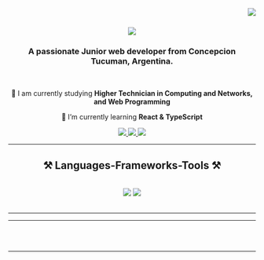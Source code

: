 <img align="right" src="https://visitor-badge.laobi.icu/badge?page_id=salesp07.salesp07" />

<h1 align="center">
    <img src="https://readme-typing-svg.herokuapp.com/?font=Righteous&size=35&center=true&vCenter=true&width=500&height=70&duration=4000&lines=Hi+There!+👋;+I'm+Nayn+Hollaiban!;" />
</h1>

<h3 align="center">A passionate Junior web developer from Concepcion Tucuman, Argentina.</h3>

<br/>

<div align="center">
 
 🔭 I am currently studying **Higher Technician in Computing and Networks, and Web Programming**
 
 🌱 I’m currently learning **React & TypeScript**

 </div>
 
<div align="center"> 
  <a href="mailto:hollaiban.naynzahir@iesconcepcion.edu.ar">
    <img src="https://img.shields.io/badge/Gmail-333333?style=for-the-badge&logo=gmail&logoColor=red" />
  </a>
  <a href="https://www.linkedin.com/in/nayn-zahir-hollaiban-229626269/" target="_blank">
    <img src="https://img.shields.io/badge/LinkedIn-0077B5?style=for-the-badge&logo=linkedin&logoColor=white" target="_blank" />
  </a>
  <a href="https://nayn-portfolio.netlify.app/" target="_blank">
     <img src="https://img.shields.io/badge/Portfolio-FF5722?style=for-the-badge&logo=todoist&logoColor=white" target="_blank" /> <!-- sqlite, safari, google-chrome are other good icon options -->
  </a>
</div>

 <hr/>
 
<h2 align="center">⚒️ Languages-Frameworks-Tools ⚒️</h2>
<br/>
<div align="center">
    <img src="https://skillicons.dev/icons?i=react,bootstrap,html,css,vscode,github,figma,git" />
    <img src="https://skillicons.dev/icons?i=nodejs,javascript,express,mongodb" /><br>
</div>

<br/>
<hr/>

<hr/>


<br/><br/>

<hr/>

<br/>

<div align="center">
</div>

<br/>


